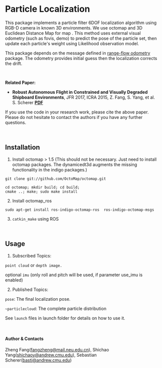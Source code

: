 # Particle Localization #
This package implements a particle filter 6DOF localization algorithm using RGB-D camera in known 3D environments. 
We use octomap and 3D Euclidean Distance Map for map . This method uses external visual odometry
 (such as fovis, demo) to predict the pose of the particle set, then update each particle's weight using 
Likelihood observation model.

This package depends on the message defined in [range-flow odometry](https://github.com/shichaoy/rangeflow_odom) package. The odometry provides initial guess then the localization corrects the drift.

<br>

**Related Paper:**

* **Robust Autonomous Flight in Constrained and Visually Degraded Shipboard Environments**, JFR 2017, ICRA 2015, Z. Fang, S. Yang, et al. S. Scherer  [**PDF**](http://www.frc.ri.cmu.edu/~syang/Publications/JFR_2016_ship.pdf)

If you use the code in your research work, please cite the above paper. Please do not hesitate to contact the authors if you have any further questions.

<br>


## Installation

1. Install octomap > 1.5
(This should not be necessary. Just need to install octomap packages. The dynamicedt3d augments the missing functionality in the indigo packages.)
```
git clone git://github.com/OctoMap/octomap.git

cd octomap; mkdir build; cd build;
cmake ..; make; sudo make install
```
2. Install octomap_ros

```sudo apt-get install ros-indigo-octomap-ros  ros-indigo-octomap-msgs```

3. ```catkin_make``` using ROS


<br>

## Usage

1. Subscribed Topics:

```point cloud``` or ```depth image.```

optional ```imu``` (only roll and pitch will be used, if parameter use_imu is enabled)



2. Published Topics:

```pose```: The final localization pose.

```~particlecloud```: The complete particle distribution


See ```launch``` files in launch folder for details on how to use it.

<br>

#### Author & Contacts
Zheng Fang(fangzheng@mail.neu.edu.cn), Shichao Yang(shichaoy@andrew.cmu.edu), Sebastian Scherer(basti@andrew.cmu.edu)
